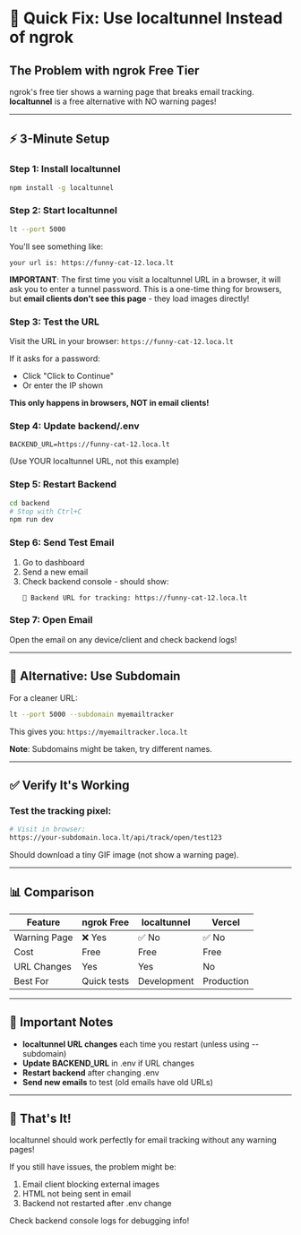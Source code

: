 # 🚀 Quick Fix: Use localtunnel Instead of ngrok

## The Problem with ngrok Free Tier

ngrok's free tier shows a warning page that breaks email tracking.
**localtunnel** is a free alternative with NO warning pages!

---

## ⚡ 3-Minute Setup

### Step 1: Install localtunnel

```bash
npm install -g localtunnel
```

### Step 2: Start localtunnel

```bash
lt --port 5000
```

You'll see something like:
```
your url is: https://funny-cat-12.loca.lt
```

**IMPORTANT**: The first time you visit a localtunnel URL in a browser, it will ask you to enter a tunnel password. This is a one-time thing for browsers, but **email clients don't see this page** - they load images directly!

### Step 3: Test the URL

Visit the URL in your browser: `https://funny-cat-12.loca.lt`

If it asks for a password:
- Click "Click to Continue"
- Or enter the IP shown

**This only happens in browsers, NOT in email clients!**

### Step 4: Update backend/.env

```env
BACKEND_URL=https://funny-cat-12.loca.lt
```

(Use YOUR localtunnel URL, not this example)

### Step 5: Restart Backend

```bash
cd backend
# Stop with Ctrl+C
npm run dev
```

### Step 6: Send Test Email

1. Go to dashboard
2. Send a new email
3. Check backend console - should show:
   ```
   🔗 Backend URL for tracking: https://funny-cat-12.loca.lt
   ```

### Step 7: Open Email

Open the email on any device/client and check backend logs!

---

## 🎯 Alternative: Use Subdomain

For a cleaner URL:

```bash
lt --port 5000 --subdomain myemailtracker
```

This gives you: `https://myemailtracker.loca.lt`

**Note**: Subdomains might be taken, try different names.

---

## ✅ Verify It's Working

### Test the tracking pixel:

```bash
# Visit in browser:
https://your-subdomain.loca.lt/api/track/open/test123
```

Should download a tiny GIF image (not show a warning page).

---

## 📊 Comparison

| Feature | ngrok Free | localtunnel | Vercel |
|---------|-----------|-------------|--------|
| Warning Page | ❌ Yes | ✅ No | ✅ No |
| Cost | Free | Free | Free |
| URL Changes | Yes | Yes | No |
| Best For | Quick tests | Development | Production |

---

## 🚨 Important Notes

- **localtunnel URL changes** each time you restart (unless using --subdomain)
- **Update BACKEND_URL** in .env if URL changes
- **Restart backend** after changing .env
- **Send new emails** to test (old emails have old URLs)

---

## 🎉 That's It!

localtunnel should work perfectly for email tracking without any warning pages!

If you still have issues, the problem might be:
1. Email client blocking external images
2. HTML not being sent in email
3. Backend not restarted after .env change

Check backend console logs for debugging info!
